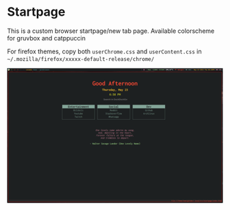 # Startpage

This is a custom browser startpage/new tab page. Available colorscheme for
gruvbox and catppuccin

For firefox themes, copy both `userChrome.css` and `userContent.css` in
`~/.mozilla/firefox/xxxxx-default-release/chrome/`

![preview01](images/screenshot.png)
